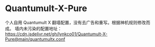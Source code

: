 # Quantumult-X-Pure
个人自用 Quantumult X 翻墙配置，没有去广告和重写。根据神机规则修改而成。
墙内未污染的配置地址：
https://cdn.jsdelivr.net/gh/lynkco01/Quantumult-X-Pure@main/quantumultx.conf
